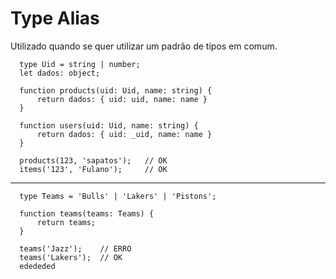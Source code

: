 # Type Alias
Utilizado quando se quer utilizar um padrão de tipos em comum.

      type Uid = string | number;
      let dados: object;

      function products(uid: Uid, name: string) { 
          return dados: { uid: uid, name: name }
      }

      function users(uid: Uid, name: string) { 
          return dados: { uid: _uid, name: name }
      }

      products(123, 'sapatos');   // OK
      items('123', 'Fulano');     // OK
   
---   

      type Teams = 'Bulls' | 'Lakers' | 'Pistons';

      function teams(teams: Teams) {
          return teams;
      }

      teams('Jazz');    // ERRO
      teams('Lakers');  // OK
      edededed
